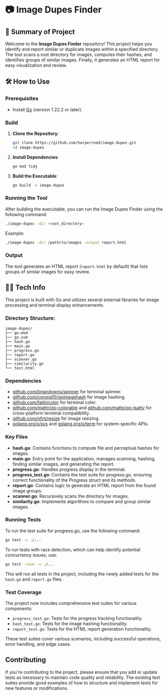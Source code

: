 # 📷 Image Dupes Finder

## 🚀 Summary of Project

Welcome to the **Image Dupes Finder** repository! This project helps you identify and report similar or duplicate images within a specified directory. The tool scans a root directory for images, computes their hashes, and identifies groups of similar images. Finally, it generates an HTML report for easy visualization and review.

## 🛠️ How to Use

### Prerequisites

- Install [Go](https://golang.org/dl/) (version 1.22.2 or later).

### Build

1. **Clone the Repository**:
   ```sh
   git clone https://github.com/harperreed/image-dupes.git
   cd image-dupes
   ```

2. **Install Dependencies**:
   ```sh
   go mod tidy
   ```

3. **Build the Executable**:
   ```sh
   go build -o image-dupes
   ```

### Running the Tool

After building the executable, you can run the Image Dupes Finder using the following command:

```sh
./image-dupes -dir <root_directory>
```

Example:
```sh
./image-dupes -dir /path/to/images -output report.html
```

### Output

The tool generates an HTML report (`report.html` by default) that lists groups of similar images for easy review.

## 🧑‍💻 Tech Info

This project is built with Go and utilizes several external libraries for image processing and terminal display enhancements.

### Directory Structure:

```
image-dupes/
├── go.mod
├── go.sum
├── hash.go
├── main.go
├── progress.go
├── report.go
├── scanner.go
├── similarity.go
└── test.html
```

### Dependencies

- [github.com/briandowns/spinner](https://github.com/briandowns/spinner) for terminal spinner.
- [github.com/corona10/goimagehash](https://github.com/corona10/goimagehash) for image hashing.
- [github.com/fatih/color](https://github.com/fatih/color) for terminal color.
- [github.com/mattn/go-colorable](https://github.com/mattn/go-colorable) and [github.com/mattn/go-isatty](https://github.com/mattn/go-isatty) for cross-platform terminal compatibility.
- [github.com/nfnt/resize](https://github.com/nfnt/resize) for image resizing.
- [golang.org/x/sys](https://golang.org/x/sys) and [golang.org/x/term](https://golang.org/x/term) for system-specific APIs.

### Key Files

- **hash.go**: Contains functions to compute file and perceptual hashes for images.
- **main.go**: Entry point for the application, manages scanning, hashing, finding similar images, and generating the report.
- **progress.go**: Handles progress display in the terminal.
- **progress_test.go**: Contains the test suite for progress.go, ensuring correct functionality of the Progress struct and its methods.
- **report.go**: Contains logic to generate an HTML report from the found image groups.
- **scanner.go**: Recursively scans the directory for images.
- **similarity.go**: Implements algorithms to compare and group similar images.

### Running Tests

To run the test suite for progress.go, use the following command:

```sh
go test -v ./...
```

To run tests with race detection, which can help identify potential concurrency issues, use:

```sh
go test -race -v ./...
```


This will run all tests in the project, including the newly added tests for the `hash.go` and `report.go` files.

### Test Coverage

The project now includes comprehensive test suites for various components:

- `progress_test.go`: Tests for the progress tracking functionality.
- `hash_test.go`: Tests for the image hashing functionality.
- `report_test.go`: Tests for the HTML report generation functionality.

These test suites cover various scenarios, including successful operations, error handling, and edge cases.

## Contributing

If you're contributing to the project, please ensure that you add or update tests as necessary to maintain code quality and reliability. The existing test suites provide good examples of how to structure and implement tests for new features or modifications.

